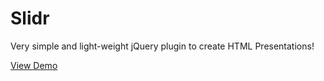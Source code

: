 # Slidr

Very simple and light-weight jQuery plugin to create HTML Presentations!

[View Demo][1]


  [1]: http://sarfraznawaz2005.github.io/demos/Slidr/